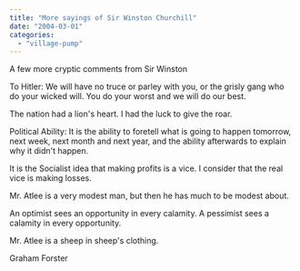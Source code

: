```yaml
---
title: "More sayings of Sir Winston Churchill"
date: "2004-03-01"
categories: 
  - "village-pump"
---
```


A few more cryptic comments from Sir Winston

To Hitler: We will have no truce or parley with you, or the grisly gang who do your wicked will. You do your worst and we will do our best.

The nation had a lion's heart. I had the luck to give the roar.

Political Ability: It is the ability to foretell what is going to happen tomorrow, next week, next month and next year, and the ability afterwards to explain why it didn't happen.

It is the Socialist idea that making profits is a vice. I consider that the real vice is making losses.

Mr. Atlee is a very modest man, but then he has much to be modest about.

An optimist sees an opportunity in every calamity. A pessimist sees a calamity in every opportunity.

Mr. Atlee is a sheep in sheep's clothing.

Graham Forster
